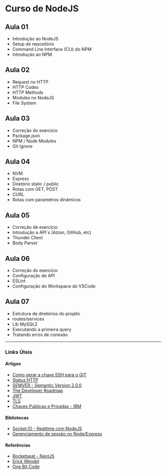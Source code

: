 # Curso de NodeJS


## Aula 01
- Introdução ao NodeJS
- Setup de repositório
- Command Line Interface (CLI) do NPM
- Introdução ao NPM

## Aula 02
- Request no HTTP
- HTTP Codes
- HTTP Methods
- Modules no NodeJS
- File System

## Aula 03
- Correção do exercício
- Package.json
- NPM / Node Modules
- Git Ignore

## Aula 04
- NVM
- Express
- Diretório static / public
- Rotas com GET, POST
- CURL
- Rotas com parametros dinâmicos

## Aula 05
- Correção de exercício
- Introdução a API´s (Azion, GitHub, etc)
- Thunder Client
- Body Parser

## Aula 06
- Correção do exercício
- Configuração de API
- ESLint
- Configuração do Workspace do VSCode

## Aula 07
- Estrutura de diretórios do projeto
- routes/services
- Lib MySQL2
- Executando a primeira query
- Tratando erros de conexão

---
### Links Úteis

#### Artigos
* [Como gerar a chave SSH para o GIT](https://docs.github.com/pt/authentication/connecting-to-github-with-ssh/generating-a-new-ssh-key-and-adding-it-to-the-ssh-agent)
* [Status HTTP](https://developer.mozilla.org/en-US/docs/Web/HTTP/Status)
* [SEMVER - Semantic Version 2.0.0](https://semver.org/lang/pt-BR/)
* [The Developer Roadmap](https://roadmap.sh/)
* [JWT](https://jwt.io/)
* [TLS](https://www.hostinger.com.br/tutoriais/o-que-e-ssl-tls-https)
* [Chaves Publicas e Privadas - IBM](https://www.ibm.com/docs/pt-br/integration-bus/10.0?topic=overview-public-key-cryptography)

#### Bibliotecas
* [Socket.IO - Realtime com NodeJS](https://socket.io/)
* [Gerenciamento de sessão no Node/Express](https://www.section.io/engineering-education/session-management-in-nodejs-using-expressjs-and-express-session/)

#### Referências
* [Rocketseat - NextJS](https://www.youtube.com/watch?v=2LS6rP3ykJk)
* [Erick Wendel](https://www.instagram.com/erickwendel_/)
* [One Bit Code](https://www.instagram.com/onebitcode/)
